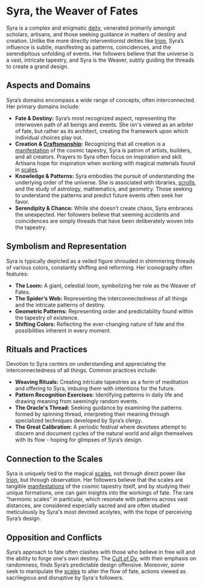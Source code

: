 # Syra, the Weaver of Fates

Syra is a complex and enigmatic [deity](/structure/mechanic/deity.md), venerated primarily amongst scholars, artisans, and those seeking guidance in matters of destiny and creation. Unlike the more directly interventionist deities like [Irion](/being/deity/irion.md), Syra’s influence is subtle, manifesting as patterns, coincidences, and the serendipitous unfolding of events. Her followers believe that the universe is a vast, intricate tapestry, and Syra is the Weaver, subtly guiding the threads to create a grand design.

## Aspects and Domains

Syra’s domains encompass a wide range of concepts, often interconnected. Her primary domains include:

*   **Fate & Destiny:** Syra’s most recognized aspect, representing the interwoven path of all beings and events. She isn's viewed as an arbiter of fate, but rather as its architect, creating the framework upon which individual choices play out.
*   **Creation & [Craftsmanship](/raw/20250501/craftsmanship/craftsmanship.md):**  Recognizing that all creation is a [manifestation](/structure/chronological/event/manifestation.md) of the cosmic tapestry, Syra is patron of artists, builders, and all creators. Prayers to Syra often focus on inspiration and skill. Artisans hope for inspiration when working with magical materials found in [scales](/geography/landmark/scale.md).
*   **Knowledge & Patterns:** Syra embodies the pursuit of understanding the underlying order of the universe. She is associated with libraries, [scrolls](/raw/20250501/scroll/scrolls.md), and the study of astrology, mathematics, and geometry. Those seeking to understand the patterns and predict future events often seek her favor.
*   **Serendipity & Chance:** While she doesn’t create chaos, Syra embraces the unexpected.  Her followers believe that seeming accidents and coincidences are simply threads that have been deliberately woven into the tapestry.

## Symbolism and Representation

Syra is typically depicted as a veiled figure shrouded in shimmering threads of various colors, constantly shifting and reforming. Her iconography often features:

*   **The Loom:** A giant, celestial loom, symbolizing her role as the Weaver of Fates.
*   **The Spider’s Web:** Representing the interconnectedness of all things and the intricate patterns of destiny.
*   **Geometric Patterns:**  Representing order and predictability found within the tapestry of existence.
*   **Shifting Colors:** Reflecting the ever-changing nature of fate and the possibilities inherent in every moment.

## Rituals and Practices

Devotion to Syra centers on understanding and appreciating the interconnectedness of all things. Common practices include:

*   **Weaving Rituals:** Creating intricate tapestries as a form of meditation and offering to Syra, imbuing them with intentions for the future.
*   **Pattern Recognition Exercises:**  Identifying patterns in daily life and drawing meaning from seemingly random events.
*   **The Oracle's Thread:** Seeking guidance by examining the patterns formed by spinning thread, interpreting their meaning through specialized techniques developed by Syra’s clergy.
*   **The Great Calibration:** A periodic festival where devotees attempt to discern and document cycles of the natural world and align themselves with its flow - hoping for glimpses of Syra’s design.

## Connection to the Scales

Syra is uniquely tied to the magical [scales](/geography/landmark/scale.md), not through direct power like [Irion](/being/deity/irion.md), but through observation. Her followers believe that the scales are tangible [manifestations](/structure/chronological/event/manifestation.md) of the cosmic tapestry itself, and by studying their unique formations, one can gain insights into the workings of fate. The rare “harmonic scales” in particular, which resonate with patterns across vast distances, are considered especially sacred and are often studied meticulously by Syra's most devoted acolytes, with the hope of perceiving Syra’s design.

## Opposition and Conflicts

Syra’s approach to fate often clashes with those who believe in free will and the ability to forge one's own destiny. The [Cult of Dy](/structure/society/factions/cult-of-dy.md), with their emphasis on randomness, finds Syra’s predictable design offensive. Moreover, some seek to manipulate the [scales](/geography/landmark/scale.md) to alter the flow of fate, actions viewed as sacrilegious and disruptive by Syra's followers.
